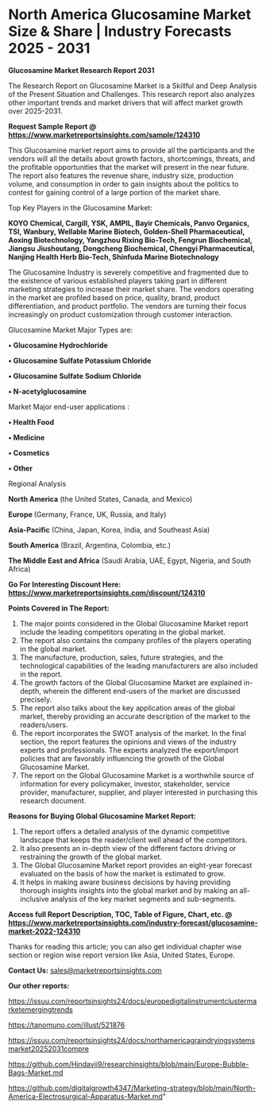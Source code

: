 # North America Glucosamine Market Size & Share | Industry Forecasts 2025 - 2031

<strong>Glucosamine Market Research Report 2031</strong>

The Research Report on Glucosamine Market is a Skillful and Deep Analysis of the Present Situation and Challenges. This research report also analyzes other important trends and market drivers that will affect market growth over 2025-2031.

<strong>Request Sample Report @ <a href=https://www.marketreportsinsights.com/sample/124310>https://www.marketreportsinsights.com/sample/124310</a></strong>

This Glucosamine market report aims to provide all the participants and the vendors will all the details about growth factors, shortcomings, threats, and the profitable opportunities that the market will present in the near future. The report also features the revenue share, industry size, production volume, and consumption in order to gain insights about the politics to contest for gaining control of a large portion of the market share.

Top Key Players in the Glucosamine Market:

<strong>KOYO Chemical, Cargill, YSK, AMPIL, Bayir Chemicals, Panvo Organics, TSI, Wanbury, Wellable Marine Biotech, Golden-Shell Pharmaceutical, Aoxing Biotechnology, Yangzhou Rixing Bio-Tech, Fengrun Biochemical, Jiangsu Jiushoutang, Dongcheng Biochemical, Chengyi Pharmaceutical, Nanjing Health Herb Bio-Tech, Shinfuda Marine Biotechnology</strong>

The Glucosamine Industry is severely competitive and fragmented due to the existence of various established players taking part in different marketing strategies to increase their market share. The vendors operating in the market are profiled based on price, quality, brand, product differentiation, and product portfolio. The vendors are turning their focus increasingly on product customization through customer interaction.

Glucosamine Market Major Types are:

<strong>• Glucosamine Hydrochloride

• Glucosamine Sulfate Potassium Chloride

• Glucosamine Sulfate Sodium Chloride

• N-acetylglucosamine</strong>

Market Major end-user applications :

<strong>• Health Food

• Medicine

• Cosmetics

• Other</strong>

Regional Analysis

</u><strong><b>North America</b></strong> (the United States, Canada, and Mexico)

<strong><b>Europe </b></strong>(Germany, France, UK, Russia, and Italy)

<strong><b>Asia-Pacific</b></strong> (China, Japan, Korea, India, and Southeast Asia)

<strong><b>South America</b></strong> (Brazil, Argentina, Colombia, etc.)

<strong><b>The Middle East and Africa</b></strong> (Saudi Arabia, UAE, Egypt, Nigeria, and South Africa)

<strong>Go For Interesting Discount Here: <a href=https://www.marketreportsinsights.com/discount/124310>https://www.marketreportsinsights.com/discount/124310</a></strong>

<strong>Points Covered in The Report:</strong>
<ol>
  <li>The major points considered in the Global Glucosamine Market report include the leading competitors operating in the global market.</li>
  <li>The report also contains the company profiles of the players operating in the global market.</li>
  <li>The manufacture, production, sales, future strategies, and the technological capabilities of the leading manufacturers are also included in the report.</li>
  <li>The growth factors of the Global Glucosamine Market are explained in-depth, wherein the different end-users of the market are discussed precisely.</li>
  <li>The report also talks about the key application areas of the global market, thereby providing an accurate description of the market to the readers/users.</li>
  <li>The report incorporates the SWOT analysis of the market. In the final section, the report features the opinions and views of the industry experts and professionals. The experts analyzed the export/import policies that are favorably influencing the growth of the Global Glucosamine Market.</li>
  <li>The report on the Global Glucosamine Market is a worthwhile source of information for every policymaker, investor, stakeholder, service provider, manufacturer, supplier, and player interested in purchasing this research document.</li>
</ol>
<strong>Reasons for Buying Global Glucosamine Market Report:</strong>

<ol>
  <li>The report offers a detailed analysis of the dynamic competitive landscape that keeps the reader/client well ahead of the competitors.</li>
  <li>It also presents an in-depth view of the different factors driving or restraining the growth of the global market.</li>
  <li>The Global Glucosamine Market report provides an eight-year forecast evaluated on the basis of how the market is estimated to grow.</li>
  <li>It helps in making aware business decisions by having providing thorough insights insights into the global market and by making an all-inclusive analysis of the key market segments and sub-segments.</li>
</ol>
<strong>Access full Report Description, TOC, Table of Figure, Chart, etc. @ <a href=https://www.marketreportsinsights.com/industry-forecast/glucosamine-market-2022-124310>https://www.marketreportsinsights.com/industry-forecast/glucosamine-market-2022-124310</a></strong>


Thanks for reading this article; you can also get individual chapter wise section or region wise report version like Asia, United States, Europe.

<strong>Contact Us:</strong>
sales@marketreportsinsights.com

<strong>Our other reports:</strong>

<a href=https://issuu.com/reportsinsights24/docs/europedigitalinstrumentclustermarketemergingtrends>https://issuu.com/reportsinsights24/docs/europedigitalinstrumentclustermarketemergingtrends</a>

<a href=https://tanomuno.com/illust/521876>https://tanomuno.com/illust/521876</a>

<a href=https://issuu.com/reportsinsights24/docs/northamericagraindryingsystemsmarket20252031compre>https://issuu.com/reportsinsights24/docs/northamericagraindryingsystemsmarket20252031compre</a>

<a href=https://github.com/Hindavii9/researchinsights/blob/main/Europe-Bubble-Bags-Market.md>https://github.com/Hindavii9/researchinsights/blob/main/Europe-Bubble-Bags-Market.md</a>

<a href=https://github.com/digitalgrowth4347/Marketing-strategy/blob/main/North-America-Electrosurgical-Apparatus-Market.md>https://github.com/digitalgrowth4347/Marketing-strategy/blob/main/North-America-Electrosurgical-Apparatus-Market.md</a>"
